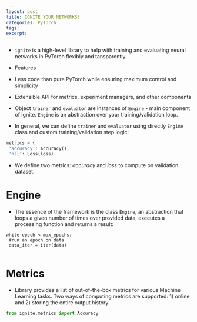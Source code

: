 ```yaml
---
layout: post
title: IGNITE YOUR NETWORKS! 
categories: PyTorch
tags: 
excerpt: 
---
```


* `ignite` is a high-level library to help with training and evaluating neural networks in PyTorch flexibly and tansparently.
* Features
 * Less code than pure PyTorch while ensuring  maximum control and simplicity
 * Extensible API for metrics, experiment managers, and other components
 
* Object `trainer` and `evaluator` are instances of `Engine` - main component of Ignite. `Engine` is an abstraction over your training/validation loop.
* In general, we can define `trainer` and `evaluator` using directly `Engine` class and custom training/validation step logic:
 
```python
metrics = {
 'accuracy': Accuracy(),
 'nll': Loss(loss)
 ```
* We  define two metrics: *accuracy* and *loss* to compute on validation dataset.  
# Engine 
* The essence of the framework is the class `Engine`, an abstraction that  loops a given number  of times over provided data, executes a processing function and returns a result:
```
while epoch < max_epochs:
 #run an epoch on data
 data_iter = iter(data)
 
```

# Metrics 
* Library provides a list of out-of-the-box metrics for various Machine Learning tasks. Two ways of computing metrics are supported: 1) online and 2) storing the entire output history

```python
from ignite.metrics import Accuracy
```
